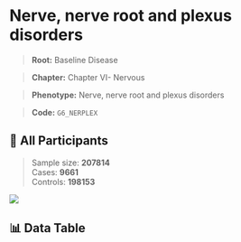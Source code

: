 # Nerve, nerve root and plexus disorders

> **Root:** Baseline Disease  

> **Chapter:** Chapter VI- Nervous  

> **Phenotype:** Nerve, nerve root and plexus disorders  

> **Code:** `G6_NERPLEX`

## 🧪 All Participants  
> Sample size: **207814**  
> Cases: **9661**  
> Controls: **198153**
<img src="/Sensitive/Figures/ALL/Incidence/G6_NERPLEX.png"/>

## 📊 Data Table
<CsvTableMRF src="/Sensitive/Data/ALL/Incidence/COX_G6_NERPLEX.csv"/>


